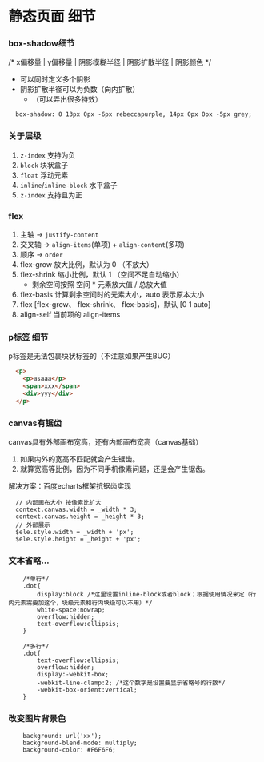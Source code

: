 # 静态页面 细节

### box-shadow细节

/* x偏移量 | y偏移量 | 阴影模糊半径 | 阴影扩散半径 | 阴影颜色 */
* 可以同时定义多个阴影
* 阴影扩散半径可以为负数（向内扩散）
  * （可以弄出很多特效）

```
  box-shadow: 0 13px 0px -6px rebeccapurple, 14px 0px 0px -5px grey;
```

### 关于层级

1. `z-index` 支持为负
2. `block` 块状盒子
3. `float` 浮动元素
4. `inline`/`inline-block` 水平盒子
5. `z-index` 支持且为正

### flex 

1. 主轴 -> `justify-content`
2. 交叉轴 -> `align-items`(单项) + `align-content`(多项)
3. 顺序 -> `order`
4. flex-grow 放大比例，默认为 0 （不放大）
5. flex-shrink 缩小比例，默认 1 （空间不足自动缩小）
   * 剩余空间按照 空间 * 元素放大值 / 总放大值
6. flex-basis 计算剩余空间时的元素大小，auto 表示原本大小
7. flex [flex-grow、 flex-shrink、 flex-basis]，默认 [0 1 auto]
8. align-self 当前项的 align-items

### p标签 细节

p标签是无法包裹块状标签的（不注意如果产生BUG）

```html
  <p>
    <p>asaaa</p>
    <span>xxx</span>
    <div>yyy</div>
  </p>
```

### canvas有锯齿

canvas具有外部画布宽高，还有内部画布宽高（canvas基础）
1. 如果内外的宽高不匹配就会产生锯齿。
2. 就算宽高等比例，因为不同手机像素问题，还是会产生锯齿。


解决方案：百度echarts框架抗锯齿实现
```
  // 内部画布大小 按像素比扩大
  context.canvas.width = _width * 3;
  context.canvas.height = _height * 3;
  // 外部展示
  $ele.style.width = _width + 'px';
  $ele.style.height = _height + 'px';
```


### 文本省略...
```
    /*单行*/
    .dot{
        display:block /*这里设置inline-block或者block；根据使用情况来定（行内元素需要加这个，块级元素和行内块级可以不用）*/
        white-space:nowrap;
        overflow:hidden;
        text-overflow:ellipsis;
    }

    /*多行*/
    .dot{
        text-overflow:ellipsis;
        overflow:hidden;
        display:-webkit-box;
        -webkit-line-clamp:2; /*这个数字是设置要显示省略号的行数*/
        -webkit-box-orient:vertical;
    }
```

### 改变图片背景色

```
    background: url('xx');
    background-blend-mode: multiply;
    background-color: #F6F6F6;
```

